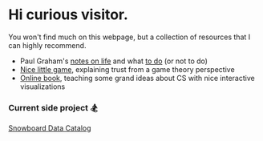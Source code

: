 # Hi curious visitor.   

You won't find much on this webpage, but a collection of resources that I can highly recommend.

- Paul Graham's [notes on life](http://www.paulgraham.com/vb.html) and what [to do](http://www.paulgraham.com/todo.html) (or not to do) 
- [Nice little game]( https://ncase.me/trust/ ), explaining trust from a game theory perspective
- [Online book](https://natureofcode.com/book/chapter-9-the-evolution-of-code/), teaching some grand ideas about CS with nice interactive visualizations

### Current side project 🏂
[Snowboard Data Catalog](https://snowboard.software/)
